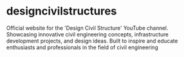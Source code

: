# designcivilstructures
Official website for the 'Design Civil Structure' YouTube channel. Showcasing innovative civil engineering concepts, infrastructure development projects, and design ideas. Built to inspire and educate enthusiasts and professionals in the field of civil engineering
